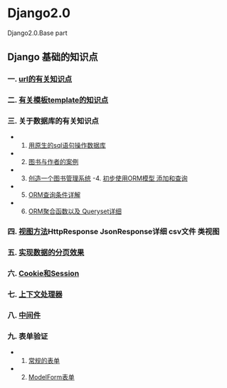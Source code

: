 # Django2.0
Django2.0.Base part

## Django 基础的知识点 
### 一. [url的有关知识点](https://github.com/Sunsetjue/Django2.0/tree/master/learn-django/url_name_demo)
### 二. [有关模板template的知识点](https://github.com/Sunsetjue/Django2.0/tree/master/learn-django/template_project)
### 三. 关于数据库的有关知识点 
   - 1. [用原生的sql语句操作数据库](https://github.com/Sunsetjue/Django2.0/tree/master/learn-django/db_operator)
   - 2. [图书与作者的案例](https://github.com/Sunsetjue/Django2.0/tree/master/learn-django/db_ORM1)
   - 3. [创造一个图书管理系统](https://github.com/Sunsetjue/Django2.0/tree/master/learn-django/db_operator)
   -4. [初步使用ORM模型 添加和查询](https://github.com/Sunsetjue/Django2.0/tree/master/learn-django/db_ORM2)
   - 5. [ORM查询条件详解](https://github.com/Sunsetjue/Django2.0/tree/master/learn-django/db_ORM_lookup)
   - 6. [ORM聚合函数以及 Queryset详细](https://github.com/Sunsetjue/Django2.0/tree/master/learn-django/db_aggregate)
 ### 四. [视图方法](https://github.com/Sunsetjue/Django2.0/tree/master/learn-django/method)HttpResponse JsonResponse详细 csv文件 类视图
 ### 五. [实现数据的分页效果](https://github.com/Sunsetjue/Django2.0/tree/master/learn-django/pages)
 ### 六. [Cookie和Session](https://github.com/Sunsetjue/Django2.0/tree/master/learn-django/cookie_session)
 ### 七. [上下文处理器](https://github.com/Sunsetjue/Django2.0/tree/master/learn-django/context_processor)
 ### 八. [中间件](https://github.com/Sunsetjue/Django2.0/tree/master/learn-django/middleware)
 ### 九. 表单验证
   - 1. [常规的表单](https://github.com/Sunsetjue/Django2.0/tree/master/learn-django/form)
   - 2. [ModelForm表单](https://github.com/Sunsetjue/Django2.0/tree/master/learn-django/model_form)

